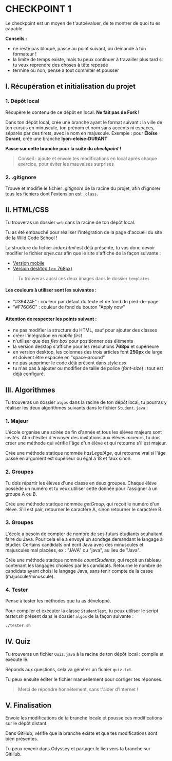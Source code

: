 # CHECKPOINT 1

Le checkpoint est un moyen de t'autoévaluer, de te montrer de quoi tu es capable.

**Conseils :**

* ne reste pas bloqué, passe au point suivant, ou demande à ton formateur !
* la limite de temps existe, mais tu peux continuer à travailler plus tard si tu veux reprendre des choses à tête reposée
* terminé ou non, pense à tout commiter et pousser

## I. Récupération et initialisation du projet

### 1. Dépôt local

Récupère le contenu de ce dépôt en local. **Ne fait pas de Fork !**

Dans ton dépôt local, crée une branche ayant le format suivant : la ville de ton cursus en minuscule, ton prénom et nom sans accents ni espaces, séparés par des tirets, avec le nom en majuscule. Exemple : pour **Éloïse Durant**, crée une branche **lyon-eloise-DURANT**.

**Passe sur cette branche pour la suite du *checkpoint* !**

> Conseil : ajoute et envoie tes modifications en local après chaque exercice, pour éviter les mauvaises surprises

### 2. .gitignore

Trouve et modifie le fichier *.gitignore* de la racine du projet, afin d'ignorer tous les fichiers dont l'extension est `.class`.

## II. HTML/CSS

Tu trouveras un dossier `web` dans la racine de ton dépôt local.

Tu as été embauché pour réaliser l'intégration de la page d'accueil du site de la Wild Code School !

La structure du fichier *index.html* est déjà présente, tu vas donc devoir modifier le fichier *style.css* afin que le site s'affiche de la façon suivante :

* [Version mobile](./templates/template-mobile.png)
* [Version desktop (>= 768px)](./templates/template-desktop.png)

> Tu trouveras aussi  ces deux images dans le dossier `templates`

#### Les couleurs à utiliser sont les suivantes :

* "#39424E" : couleur par défaut du texte et de fond du pied-de-page
* "#F76C6C" : couleur de fond du bouton "Apply now"

#### Attention de respecter les points suivant : 

* ne pas modifier la structure du HTML, sauf pour ajouter des classes
* créer l'intégration en *mobile first*
* n'utiliser que des *flex box* pour positionner des éléments
* la version desktop s'affiche pour les résolutions **768px** et supérieure
* en version desktop, les colonnes des trois articles font **250px** de large et doivent être espacée en "space-around"
* ne pas supprimer le code déjà présent dans *style.css*
* tu n'as pas à ajouter ou modifier de taille de police (*font-size*) : tout est déjà configuré.

## III. Algorithmes

Tu trouveras un dossier `algos` dans la racine de ton dépôt local, tu pourras y réaliser les deux algorithmes suivants dans le fichier `Student.java` :

### 1. Majeur

L'école organise une soirée de fin d'année et tous les élèves majeurs sont invités. Afin d'éviter d'envoyer des invitations aux élèves mineurs, tu dois créer une méthode qui vérifie l'âge d'un élève et qui retourne s'il est majeur.

Crée une méthode statique nommée *hasLegalAge*, qui retourne vrai si l'âge passé en argument est supérieur ou égal à 18 et faux sinon.

### 2. Groupes

Tu dois répartir les élèves d'une classe en deux groupes. Chaque élève possède un numéro et tu veux utiliser cette donnée pour l'assigner à un groupe A ou B.

Crée une méthode statique nommée *getGroup*, qui reçoit le numéro d'un élève. S'il est pair, retourner le caractère A, sinon retourner le caractère B.

### 3. Groupes

L'école a besoin de compter de nombre de ses futurs étudiants souhaitant faire du Java. Pour cela elle a envoyé un sondage demandant le langage à étudier. Certains candidats ont écrit Java avec des minuscules et majuscules mal placées, ex : "JAVA" ou "java", au lieu de "Java".

Crée une méthode statique nommée *countStudents*, qui reçoit un tableau contenant les langages choisies par les candidats. Retourne le nombre de candidats ayant choisi le langage Java, sans tenir compte de la casse (majuscule/minuscule).

### 4. Tester

Pense à tester les méthodes que tu as développé. 

Pour compiler et exécuter la classe `StudentTest`, tu peux utiliser le script *tester.sh* présent dans le dossier `algos` de la façon suivante :

``` bash
./tester.sh
```

## IV. Quiz

Tu trouveras un fichier `Quiz.java` à la racine de ton dépôt local : compile et exécute le.

Réponds aux questions, cela va générer un fichier `quiz.txt`.

Tu peux ensuite éditer le fichier manuellement pour corriger tes réponses.

> Merci de répondre honnêtement, sans t'aider d'Internet !

## V. Finalisation

Envoie les modifications de ta branche locale et pousse ces modifications sur le dépôt distant.

Dans GitHub, vérifie que la branche existe et que tes modifications sont bien présentes.

Tu peux revenir dans Odyssey et partager le lien vers ta branche sur GitHub.
